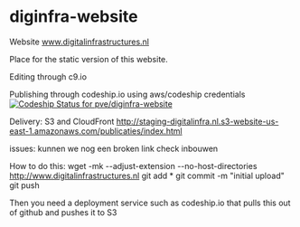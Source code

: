# diginfra-website
Website www.digitalinfrastructures.nl

Place for the static version of this website. 

Editing through c9.io

Publishing through codeship.io using aws/codeship credentials
[ ![Codeship Status for pve/diginfra-website](https://codeship.com/projects/960fb5d0-4847-0133-c1d9-3a005a4221c8/status?branch=master)](https://codeship.com/projects/105261)

Delivery: S3 and CloudFront
http://staging-digitalinfra.nl.s3-website-us-east-1.amazonaws.com/publicaties/index.html

issues: kunnen we nog een broken link check inbouwen 

How to do this:
wget -mk --adjust-extension --no-host-directories http://www.digitalinfrastructures.nl 
git add *
git commit -m "initial upload" 
git push

Then you need a deployment service such as codeship.io that pulls this out of github and pushes it to S3
